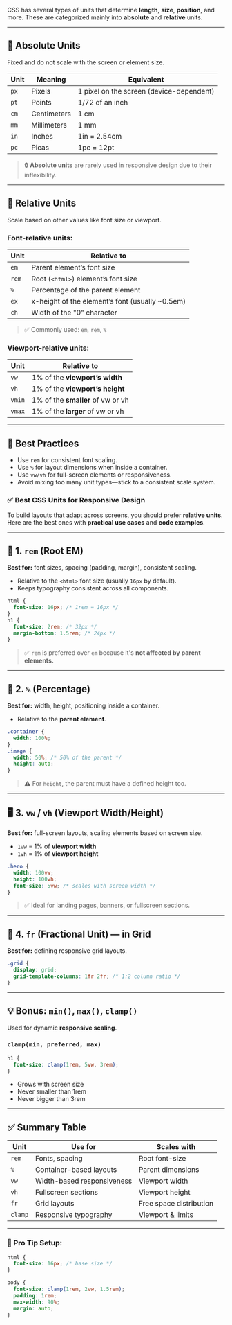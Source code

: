 CSS has several types of units that determine **length**, **size**, **position**, and more. These are categorized mainly into **absolute** and **relative** units.

---

## 📏 Absolute Units

Fixed and do not scale with the screen or element size.

| Unit | Meaning     | Equivalent                               |
| ---- | ----------- | ---------------------------------------- |
| `px` | Pixels      | 1 pixel on the screen (device-dependent) |
| `pt` | Points      | 1/72 of an inch                          |
| `cm` | Centimeters | 1 cm                                     |
| `mm` | Millimeters | 1 mm                                     |
| `in` | Inches      | 1in = 2.54cm                             |
| `pc` | Picas       | 1pc = 12pt                               |

> 🔒 **Absolute units** are rarely used in responsive design due to their inflexibility.

---

## 📐 Relative Units

Scale based on other values like font size or viewport.

### Font-relative units:

| Unit  | Relative to                                      |
| ----- | ------------------------------------------------ |
| `em`  | Parent element’s font size                       |
| `rem` | Root (`<html>`) element’s font size              |
| `%`   | Percentage of the parent element                 |
| `ex`  | x-height of the element’s font (usually \~0.5em) |
| `ch`  | Width of the "0" character                       |

> ✅ Commonly used: `em`, `rem`, `%`

### Viewport-relative units:

| Unit   | Relative to                       |
| ------ | --------------------------------- |
| `vw`   | 1% of the **viewport’s width**    |
| `vh`   | 1% of the **viewport’s height**   |
| `vmin` | 1% of the **smaller** of vw or vh |
| `vmax` | 1% of the **larger** of vw or vh  |

---

## 🧠 Best Practices

* Use `rem` for consistent font scaling.
* Use `%` for layout dimensions when inside a container.
* Use `vw/vh` for full-screen elements or responsiveness.
* Avoid mixing too many unit types—stick to a consistent scale system.



### ✅ Best CSS Units for **Responsive Design**

To build layouts that adapt across screens, you should prefer **relative units**. Here are the best ones with **practical use cases** and **code examples**.

---

## 🧱 1. `rem` (Root EM)

**Best for:** font sizes, spacing (padding, margin), consistent scaling.

* Relative to the `<html>` font size (usually `16px` by default).
* Keeps typography consistent across all components.

```css
html {
  font-size: 16px; /* 1rem = 16px */
}
h1 {
  font-size: 2rem; /* 32px */
  margin-bottom: 1.5rem; /* 24px */
}
```

> ✅ `rem` is preferred over `em` because it's **not affected by parent elements.**

---

## 📐 2. `%` (Percentage)

**Best for:** width, height, positioning inside a container.

* Relative to the **parent element**.

```css
.container {
  width: 100%;
}
.image {
  width: 50%; /* 50% of the parent */
  height: auto;
}
```

> ⚠️ For `height`, the parent must have a defined height too.

---

## 🖥️ 3. `vw` / `vh` (Viewport Width/Height)

**Best for:** full-screen layouts, scaling elements based on screen size.

* `1vw` = 1% of **viewport width**
* `1vh` = 1% of **viewport height**

```css
.hero {
  width: 100vw;
  height: 100vh;
  font-size: 5vw; /* scales with screen width */
}
```

> ✅ Ideal for landing pages, banners, or fullscreen sections.

---

## 📏 4. `fr` (Fractional Unit) — in Grid

**Best for:** defining responsive grid layouts.

```css
.grid {
  display: grid;
  grid-template-columns: 1fr 2fr; /* 1:2 column ratio */
}
```

---

## 💡 Bonus: `min()`, `max()`, `clamp()`

Used for dynamic **responsive scaling**.

### `clamp(min, preferred, max)`

```css
h1 {
  font-size: clamp(1rem, 5vw, 3rem);
}
```

* Grows with screen size
* Never smaller than 1rem
* Never bigger than 3rem

---

## ✅ Summary Table

| Unit    | Use for                    | Scales with             |
| ------- | -------------------------- | ----------------------- |
| `rem`   | Fonts, spacing             | Root font-size          |
| `%`     | Container-based layouts    | Parent dimensions       |
| `vw`    | Width-based responsiveness | Viewport width          |
| `vh`    | Fullscreen sections        | Viewport height         |
| `fr`    | Grid layouts               | Free space distribution |
| `clamp` | Responsive typography      | Viewport & limits       |

---

### 🔧 Pro Tip Setup:

```css
html {
  font-size: 16px; /* base size */
}

body {
  font-size: clamp(1rem, 2vw, 1.5rem);
  padding: 1rem;
  max-width: 90%;
  margin: auto;
}
```